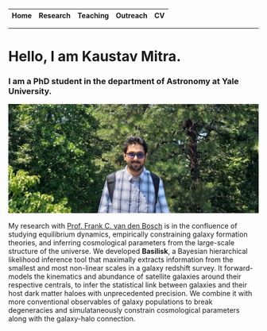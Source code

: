  Home | Research | Teaching | Outreach | CV 
 --- | --- | --- | --- | --- 

___

# Hello, I am Kaustav Mitra.
### I am a PhD student in the department of Astronomy at Yale University.



![alt text](images/headshot.jpg "My photograph.")

My research with <a href="https://campuspress.yale.edu/vdbosch/" target="_blank">Prof. Frank C. van den Bosch</a> is in the confluence of studying equilibrium dynamics, empirically constraining galaxy formation theories, and inferring cosmological parameters from the large-scale structure of the universe.  We developed **Basilisk**, a Bayesian hierarchical likelihood inference tool that maximally extracts information from the smallest and most non-linear scales in a galaxy redshift survey.  It forward-models the kinematics and abundance of satellite galaxies around their respective centrals, to infer the statistical link between galaxies and their host dark matter haloes with unprecedented precision.  We combine it with more conventional observables of galaxy populations to break degeneracies and simulataneously constrain cosmological parameters along with the galaxy-halo connection.
